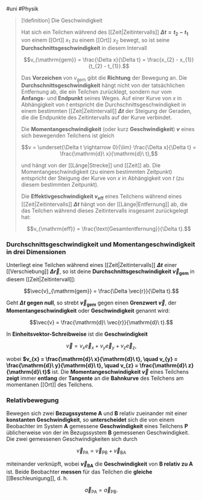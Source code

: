 #uni #Physik 

> [!definition] Die Geschwindigkeit
> 
> Hat sich ein Teilchen während des [[Zeit|Zeitintervalls]] **$\Delta t = t_{2} - t_{1}$** von einem [[Ort]] $x_{1}$ zu einem [[Ort]] $x_{2}$ bewegt, so ist seine **Durchschnittsgeschwindigkeit** in diesem Intervall
> 
> $$v_{\mathrm{gem}} = \frac{\Delta x}{\Delta t} = \frac{x_{2} - x_{1}}{t_{2} - t_{1}}.$$
> 
> Das **Vorzeichen** von $v_{\mathrm{gem}}$ gibt die **Richtung** der Bewegung an. Die **Durchschnittsgeschwindigkeit** hängt nicht von der tatsächlichen Entfernung ab, die ein Teilchen zurücklegt, sondern nur vom **Anfangs**- und **Endpunkt** seines Weges.
> Auf einer Kurve von $x$ in Abhängigkeit von $t$ entspricht die Durchschnittsgeschwindigkeit in einem bestimmten [[Zeit|Zeitintervall]] **$\Delta t$** der Steigung der Geraden, die die Endpunkte des Zeitintervalls auf der Kurve verbindet.
> 
> Die **Momentangeschwindigkeit** (oder kurz **Geschwindigkeit**) **$v$** eines sich bewegenden Teilchens ist gleich
> 
> $$v = \underset{\Delta t \rightarrow 0}{\lim} \frac{\Delta x}{\Delta t} = \frac{\mathrm{d}\ x}{\mathrm{d}\ t},$$
> 
> und hängt von der [[Länge|Strecke]] und [[Zeit]] ab. Die Momentangeschwindigkeit (zu einem bestimmten Zeitpunkt) entspricht der Steigung der Kurve von $x$ in Abhängigkeit von $t$ (zu diesem bestimmten Zeitpunkt).
> 
> Die **Effektivgeschwindigkeit $v_{\mathrm{eff}}$** eines Teilchens während eines [[Zeit|Zeitintervalls]] **$\Delta t$** hängt von der [[Länge|Entfernung]] ab, die das Teilchen während dieses Zeitintervalls insgesamt zurückgelegt hat:
> 
> $$v_{\mathrm{eff}} = \frac{\text{Gesamtentfernung}}{\Delta t}.$$

### Durchschnittsgeschwindigkeit und Momentangeschwindigkeit in drei Dimensionen

Unterliegt eine Teilchen während eines [[Zeit|Zeitintervalls]] **$\Delta t$** einer [[Verschiebung]] **$\Delta \vec{r}$**, so ist deine **Durchschnittsgeschwindigkeit $\vec{v}_{\mathrm{gem}}$** in diesem [[Zeit|Zeitintervall]]:

$$\vec{v}_{\mathrm{gem}} = \frac{\Delta \vec{r}}{\Delta t}.$$

Geht **$\Delta t$ gegen null**, so strebt **$\vec{v}_{\mathrm{gem}}$** gegen einen **Grenzwert $\vec{v}$**, der **Momentangeschwindigkeit** oder **Geschwindigkeit** genannt wird:

$$\vec{v} = \frac{\mathrm{d}\ \vec{r}}{\mathrm{d}\ t}.$$

In **Einheitsvektor-Schreibweise** ist die **Geschwindigkeit**

$$\vec{v} = v_{x} \vec{e}_{x} + v_{y} \vec{e}_{y} + v_{z} \vec{e}_{z},$$

wobei **$v_{x} = \frac{\mathrm{d}\ x}{\mathrm{d}\ t}, \quad v_{y} = \frac{\mathrm{d}\ y}{\mathrm{d}\ t}, \quad v_{z} = \frac{\mathrm{d}\ z}{\mathrm{d}\ t}$** ist. Die **Momentangeschwindigkeit $\vec{v}$** eines Teilchens **zeigt** immer **entlang** der **Tangente** an die **Bahnkurve** des Teilchens am momentanen [[Ort]] des Teilchens.

### Relativbewegung

Bewegen sich zwei **Bezugssysteme $\mathrm{A}$** und **$\mathrm{B}$** relativ zueinander mit einer **konstanten Geschwindigkeit**, so **unterscheidet** sich die von einem Beobachter im System **$\mathrm{A}$** gemessene **Geschwindigkeit** eines Teilchens **$\mathrm{P}$** üblicherweise von der im Bezugssystem **$\mathrm{B}$** gemessenen Geschwindigkeit. Die zwei gemessenen Geschwindigkeiten sich durch

$$\vec{v}_{\mathrm{P}\mathrm{A}} = \vec{v}_{\mathrm{P}\mathrm{B}} + \vec{v}_{\mathrm{B}\mathrm{A}}$$

miteinander verknüpft, wobei **$\vec{v}_{\mathrm{B}\mathrm{A}}$** die **Geschwindigkeit** von **$\mathrm{B}$ relativ zu $\mathrm{A}$** ist. Beide Beobachter **messen** für das Teilchen die **gleiche** [[Beschleunigung]], d. h.

$$\vec{a}_{\mathrm{P}\mathrm{A}} = \vec{a}_{\mathrm{P}\mathrm{B}}.$$